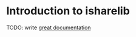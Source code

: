 # Introduction to isharelib

TODO: write [great documentation](http://jacobian.org/writing/great-documentation/what-to-write/)
